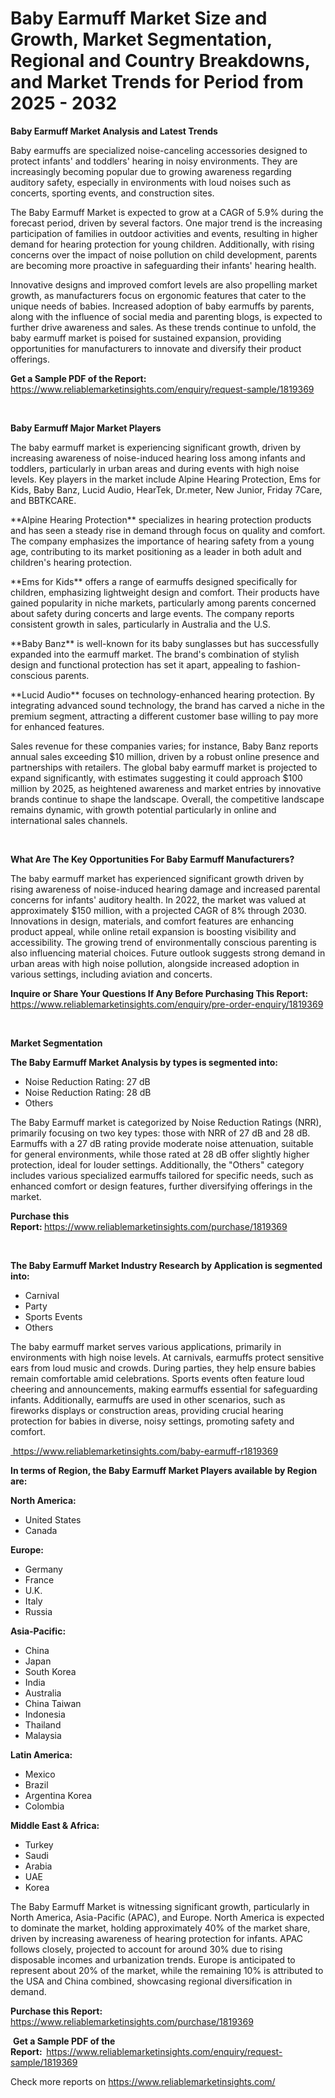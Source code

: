 <p><h1>Baby Earmuff Market Size and Growth, Market Segmentation, Regional and Country Breakdowns, and Market Trends for Period from 2025 -  2032</h1></p><p><strong>Baby Earmuff Market Analysis and Latest Trends</strong></p>
<p><p>Baby earmuffs are specialized noise-canceling accessories designed to protect infants' and toddlers' hearing in noisy environments. They are increasingly becoming popular due to growing awareness regarding auditory safety, especially in environments with loud noises such as concerts, sporting events, and construction sites.</p><p>The Baby Earmuff Market is expected to grow at a CAGR of 5.9% during the forecast period, driven by several factors. One major trend is the increasing participation of families in outdoor activities and events, resulting in higher demand for hearing protection for young children. Additionally, with rising concerns over the impact of noise pollution on child development, parents are becoming more proactive in safeguarding their infants' hearing health.</p><p>Innovative designs and improved comfort levels are also propelling market growth, as manufacturers focus on ergonomic features that cater to the unique needs of babies. Increased adoption of baby earmuffs by parents, along with the influence of social media and parenting blogs, is expected to further drive awareness and sales. As these trends continue to unfold, the baby earmuff market is poised for sustained expansion, providing opportunities for manufacturers to innovate and diversify their product offerings.</p></p>
<p><strong>Get a Sample PDF of the Report:&nbsp;</strong> <a href="https://www.reliablemarketinsights.com/enquiry/request-sample/1819369?utm_campaign=2135&utm_medium=2&utm_source=Github&utm_content=ia&utm_term=09022025&utm_id=baby-earmuff">https://www.reliablemarketinsights.com/enquiry/request-sample/1819369</a></p>
<p>&nbsp;</p>
<p><strong>Baby Earmuff Major Market Players</strong></p>
<p><p>The baby earmuff market is experiencing significant growth, driven by increasing awareness of noise-induced hearing loss among infants and toddlers, particularly in urban areas and during events with high noise levels. Key players in the market include Alpine Hearing Protection, Ems for Kids, Baby Banz, Lucid Audio, HearTek, Dr.meter, New Junior, Friday 7Care, and BBTKCARE.</p><p>**Alpine Hearing Protection** specializes in hearing protection products and has seen a steady rise in demand through focus on quality and comfort. The company emphasizes the importance of hearing safety from a young age, contributing to its market positioning as a leader in both adult and children's hearing protection.</p><p>**Ems for Kids** offers a range of earmuffs designed specifically for children, emphasizing lightweight design and comfort. Their products have gained popularity in niche markets, particularly among parents concerned about safety during concerts and large events. The company reports consistent growth in sales, particularly in Australia and the U.S.</p><p>**Baby Banz** is well-known for its baby sunglasses but has successfully expanded into the earmuff market. The brand's combination of stylish design and functional protection has set it apart, appealing to fashion-conscious parents.</p><p>**Lucid Audio** focuses on technology-enhanced hearing protection. By integrating advanced sound technology, the brand has carved a niche in the premium segment, attracting a different customer base willing to pay more for enhanced features.</p><p>Sales revenue for these companies varies; for instance, Baby Banz reports annual sales exceeding $10 million, driven by a robust online presence and partnerships with retailers. The global baby earmuff market is projected to expand significantly, with estimates suggesting it could approach $100 million by 2025, as heightened awareness and market entries by innovative brands continue to shape the landscape. Overall, the competitive landscape remains dynamic, with growth potential particularly in online and international sales channels.</p></p>
<p>&nbsp;</p>
<p><strong>What Are The Key Opportunities For Baby Earmuff Manufacturers?</strong></p>
<p><p>The baby earmuff market has experienced significant growth driven by rising awareness of noise-induced hearing damage and increased parental concerns for infants' auditory health. In 2022, the market was valued at approximately $150 million, with a projected CAGR of 8% through 2030. Innovations in design, materials, and comfort features are enhancing product appeal, while online retail expansion is boosting visibility and accessibility. The growing trend of environmentally conscious parenting is also influencing material choices. Future outlook suggests strong demand in urban areas with high noise pollution, alongside increased adoption in various settings, including aviation and concerts.</p></p>
<p><strong>Inquire or Share Your Questions If Any Before Purchasing This Report:</strong> <a href="https://www.reliablemarketinsights.com/enquiry/pre-order-enquiry/1819369?utm_campaign=2135&utm_medium=2&utm_source=Github&utm_content=ia&utm_term=09022025&utm_id=baby-earmuff">https://www.reliablemarketinsights.com/enquiry/pre-order-enquiry/1819369</a></p>
<p>&nbsp;</p>
<p><strong>Market Segmentation</strong></p>
<p><strong>The Baby Earmuff Market Analysis by types is segmented into:</strong></p>
<p><ul><li>Noise Reduction Rating: 27 dB</li><li>Noise Reduction Rating: 28 dB</li><li>Others</li></ul></p>
<p><p>The Baby Earmuff market is categorized by Noise Reduction Ratings (NRR), primarily focusing on two key types: those with NRR of 27 dB and 28 dB. Earmuffs with a 27 dB rating provide moderate noise attenuation, suitable for general environments, while those rated at 28 dB offer slightly higher protection, ideal for louder settings. Additionally, the "Others" category includes various specialized earmuffs tailored for specific needs, such as enhanced comfort or design features, further diversifying offerings in the market.</p></p>
<p><strong>Purchase this Report:&nbsp;</strong><a href="https://www.reliablemarketinsights.com/purchase/1819369?utm_campaign=2135&utm_medium=2&utm_source=Github&utm_content=ia&utm_term=09022025&utm_id=baby-earmuff">https://www.reliablemarketinsights.com/purchase/1819369</a></p>
<p>&nbsp;</p>
<p><strong>The Baby Earmuff Market Industry Research by Application is segmented into:</strong></p>
<p><ul><li>Carnival</li><li>Party</li><li>Sports Events</li><li>Others</li></ul></p>
<p><p>The baby earmuff market serves various applications, primarily in environments with high noise levels. At carnivals, earmuffs protect sensitive ears from loud music and crowds. During parties, they help ensure babies remain comfortable amid celebrations. Sports events often feature loud cheering and announcements, making earmuffs essential for safeguarding infants. Additionally, earmuffs are used in other scenarios, such as fireworks displays or construction areas, providing crucial hearing protection for babies in diverse, noisy settings, promoting safety and comfort.</p></p>
<p><a href="https://www.reliablemarketinsights.com/baby-earmuff-r1819369?utm_campaign=2135&utm_medium=2&utm_source=Github&utm_content=ia&utm_term=09022025&utm_id=baby-earmuff">&nbsp;https://www.reliablemarketinsights.com/baby-earmuff-r1819369</a></p>
<p><strong>In terms of Region, the Baby Earmuff Market Players available by Region are:</strong></p>
<p>
    <p> <strong> North America: </strong>
        <ul>
            <li>United States</li>
            <li>Canada</li>
        </ul>
        </p> 
    <p> <strong> Europe: </strong>
        <ul>
            <li>Germany</li>
            <li>France</li>
            <li>U.K.</li>
            <li>Italy</li>
            <li>Russia</li>
        </ul>
        </p> 
    <p> <strong> Asia-Pacific: </strong>
        <ul>
            <li>China</li>
            <li>Japan</li>
            <li>South Korea</li>
            <li>India</li>
            <li>Australia</li>
            <li>China Taiwan</li>
            <li>Indonesia</li>
            <li>Thailand</li>
            <li>Malaysia</li>
        </ul>
        </p> 
    <p> <strong> Latin America: </strong>
        <ul>
            <li>Mexico</li>
            <li>Brazil</li>
            <li>Argentina Korea</li>
            <li>Colombia</li>
        </ul>
        </p> 
    <p> <strong> Middle East & Africa: </strong>
        <ul>
            <li>Turkey</li>
            <li>Saudi</li>
            <li>Arabia</li>
            <li>UAE</li>
            <li>Korea</li>
        </ul>
    </p>
    </p>
<p><p>The Baby Earmuff Market is witnessing significant growth, particularly in North America, Asia-Pacific (APAC), and Europe. North America is expected to dominate the market, holding approximately 40% of the market share, driven by increasing awareness of hearing protection for infants. APAC follows closely, projected to account for around 30% due to rising disposable incomes and urbanization trends. Europe is anticipated to represent about 20% of the market, while the remaining 10% is attributed to the USA and China combined, showcasing regional diversification in demand.</p></p>
<p><strong>Purchase this Report: </strong><a href="https://www.reliablemarketinsights.com/purchase/1819369?utm_campaign=2135&utm_medium=2&utm_source=Github&utm_content=ia&utm_term=09022025&utm_id=baby-earmuff">https://www.reliablemarketinsights.com/purchase/1819369</a></p>
<p>&nbsp;<strong>Get a Sample PDF of the Report:&nbsp;&nbsp;</strong><a href="https://www.reliablemarketinsights.com/enquiry/request-sample/1819369?utm_campaign=2135&utm_medium=2&utm_source=Github&utm_content=ia&utm_term=09022025&utm_id=baby-earmuff">https://www.reliablemarketinsights.com/enquiry/request-sample/1819369</a></p>
<p><strong></strong></p>
<p>Check more reports on <a href="https://www.reliablemarketinsights.com/?utm_campaign=2135&utm_medium=2&utm_source=Github&utm_content=ia&utm_term=09022025&utm_id=baby-earmuff">https://www.reliablemarketinsights.com/</a></p>